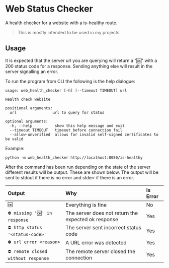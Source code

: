# Web Status Checker
A health checker for a website with a is-healthy route.

> This is mostly intended to be used in my projects.

## Usage
It is expected that the server url you are querying will return a "🆗" with a 200 status code for a response. Sending anything else will result in the server signalling an error.

To run the program from CLI the following is the help dialogue:

```
usage: web_health_checker [-h] [--timeout TIMEOUT] url

Health check website

positional arguments:
  url                url to query for status

optional arguments:
  -h, --help          show this help message and exit
  --timeout TIMEOUT   timeout before connection fail
  --allow-unverified  allows for invalid self-signed certificates to be valid
```

Example:

```
python -m web_health_checker http://localhost:8080/is-healthy
```

After the command has been run depending on the state of the server different results will be output. These are shown below. The output will be sent to stdout if there is no error and stderr if there is an error.

| Output                             | Why                                                 | Is Error |
| :--------------------------------- | :-------------------------------------------------- | :------- |
| `🆗`                                | Everything is fine                                  | No       |
| `⛔ missing '🆗' in response`        | The server does not return the expected ok response | Yes      |
| `⛔ http status '<status-code>'`    | The server sent incorrect status code               | Yes      |
| `⛔ url error <reason>`             | A URL error was detected                            | Yes      |
| `⛔ remote closed without response` | The remote server closed the connection             | Yes      |

